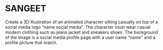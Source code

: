 # SANGEET
Create a 3D illustration of an animated character sitting casually on top of a social media logo “name social media”. The character must wear casual modern clothing such as jeans jacket and sneakers shoes. The background of the image is a social media profile page with a user name “name” and a profile picture that match.
